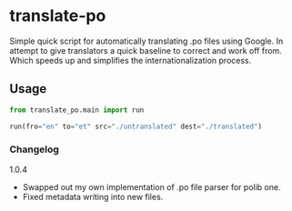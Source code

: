 # translate-po

Simple quick script for automatically translating .po files using Google. In attempt to give translators a quick baseline to correct and work off from. Which speeds up and simplifies the internationalization process.

## Usage

```python
from translate_po.main import run

run(fro="en" to="et" src="./untranslated" dest="./translated")
```

### Changelog
1.0.4 

- Swapped out my own implementation of .po file parser for polib one. 
- Fixed metadata writing into new files.